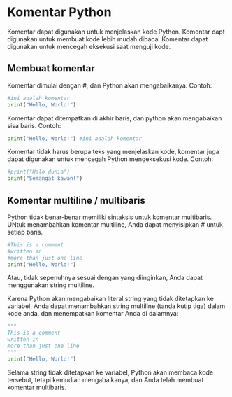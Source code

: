 # Komentar Python
Komentar dapat digunakan untuk menjelaskan kode Python. Komentar dapt digunakan untuk membuat kode lebih mudah dibaca. Komentar dapat digunakan untuk mencegah eksekusi saat menguji kode.
## Membuat komentar
Komentar dimulai dengan #, dan Python akan mengabaikanya:
Contoh:

```py
#ini adalah komentar
print("Hello, World!")
```

Komentar dapat ditempatkan di akhir baris, dan python akan mengabaikan sisa baris.
Contoh:

```py
print("Hello, World!") #ini adalah komentar
```

Komentar tidak harus berupa teks yang menjelaskan kode, komentar juga dapat digunakan untuk mencegah Python mengeksekusi kode.
Contoh:

```py
#print("Halo dunia")
print("Semangat kawan!")
```

## Komentar multiline / multibaris
Python tidak benar-benar memiliki sintaksis untuk komentar multibaris. UNtuk menambahkan komentar multiline, Anda dapat menyisipkan # untuk setiap baris.

```py
#This is a comment
#written in
#more than just one line
print("Hello, World!")
```

Atau, tidak sepenuhnya sesuai dengan yang diinginkan, Anda dapat menggunakan string multiline.

Karena Python akan mengabaikan literal string yang tidak ditetapkan ke variabel, Anda dapat menambahkan string multiline (tanda kutip tiga) dalam kode anda, dan menempatkan komentar Anda di dalamnya:

```py
"""
This is a comment
written in
more than just one line
"""
print("Hello, World!")
```

Selama string tidak ditetapkan ke variabel, Python akan membaca kode tersebut, tetapi kemudian mengabaikanya, dan Anda telah membuat komentar multibaris.